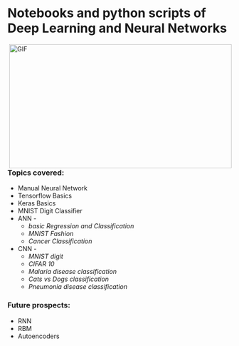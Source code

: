<h1>Notebooks and python scripts of Deep Learning and Neural Networks</h1>
<img align="right" alt="GIF" height="278px" width="500px" src="https://media.giphy.com/media/26xBtSyoi5hUUkCEo/giphy.gif" />

<h3>Topics covered:</h3>

* Manual Neural Network
* Tensorflow Basics
* Keras Basics
* MNIST Digit Classifier
* ANN -
     * <i>basic Regression and Classification</i>
     * <i>MNIST Fashion</i>
     * <i>Cancer Classification</i>
* CNN - 
    * <i>MNIST digit</i>
    * <i>CIFAR 10</i>
    * <i>Malaria disease classification</i>
    * <i>Cats vs Dogs classification</i>
    * <i>Pneumonia disease classification </i>

<h3>Future prospects:</h3>

* RNN
* RBM
* Autoencoders
